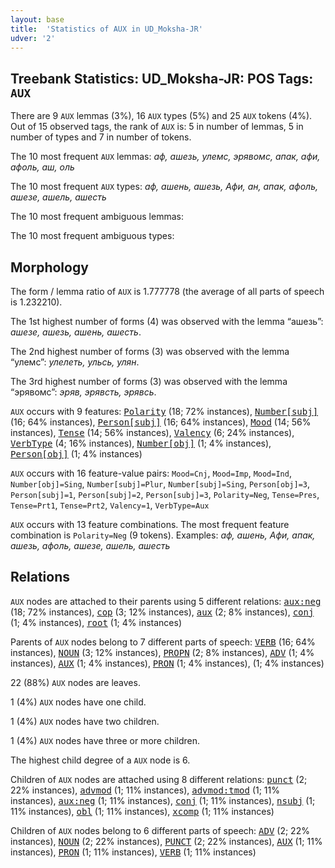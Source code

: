 ```yaml
---
layout: base
title:  'Statistics of AUX in UD_Moksha-JR'
udver: '2'
---
```


## Treebank Statistics: UD_Moksha-JR: POS Tags: `AUX`

There are 9 `AUX` lemmas (3%), 16 `AUX` types (5%) and 25 `AUX` tokens (4%).
Out of 15 observed tags, the rank of `AUX` is: 5 in number of lemmas, 5 in number of types and 7 in number of tokens.

The 10 most frequent `AUX` lemmas: <em>аф, ашезь, улемс, эрявомс, апак, афи, афоль, аш, оль</em>

The 10 most frequent `AUX` types:  <em>аф, ашень, ашезь, Афи, ан, апак, афоль, ашезе, ашель, ашесть</em>

The 10 most frequent ambiguous lemmas: 

The 10 most frequent ambiguous types:  



## Morphology

The form / lemma ratio of `AUX` is 1.777778 (the average of all parts of speech is 1.232210).

The 1st highest number of forms (4) was observed with the lemma “ашезь”: <em>ашезе, ашезь, ашень, ашесть</em>.

The 2nd highest number of forms (3) was observed with the lemma “улемс”: <em>улелеть, ульсь, улян</em>.

The 3rd highest number of forms (3) was observed with the lemma “эрявомс”: <em>эряв, эрявсть, эрявсь</em>.

`AUX` occurs with 9 features: <tt><a href="mdf_jr-feat-Polarity.html">Polarity</a></tt> (18; 72% instances), <tt><a href="mdf_jr-feat-Number-subj.html">Number[subj]</a></tt> (16; 64% instances), <tt><a href="mdf_jr-feat-Person-subj.html">Person[subj]</a></tt> (16; 64% instances), <tt><a href="mdf_jr-feat-Mood.html">Mood</a></tt> (14; 56% instances), <tt><a href="mdf_jr-feat-Tense.html">Tense</a></tt> (14; 56% instances), <tt><a href="mdf_jr-feat-Valency.html">Valency</a></tt> (6; 24% instances), <tt><a href="mdf_jr-feat-VerbType.html">VerbType</a></tt> (4; 16% instances), <tt><a href="mdf_jr-feat-Number-obj.html">Number[obj]</a></tt> (1; 4% instances), <tt><a href="mdf_jr-feat-Person-obj.html">Person[obj]</a></tt> (1; 4% instances)

`AUX` occurs with 16 feature-value pairs: `Mood=Cnj`, `Mood=Imp`, `Mood=Ind`, `Number[obj]=Sing`, `Number[subj]=Plur`, `Number[subj]=Sing`, `Person[obj]=3`, `Person[subj]=1`, `Person[subj]=2`, `Person[subj]=3`, `Polarity=Neg`, `Tense=Pres`, `Tense=Prt1`, `Tense=Prt2`, `Valency=1`, `VerbType=Aux`

`AUX` occurs with 13 feature combinations.
The most frequent feature combination is `Polarity=Neg` (9 tokens).
Examples: <em>аф, ашень, Афи, апак, ашезь, афоль, ашезе, ашель, ашесть</em>


## Relations

`AUX` nodes are attached to their parents using 5 different relations: <tt><a href="mdf_jr-dep-aux-neg.html">aux:neg</a></tt> (18; 72% instances), <tt><a href="mdf_jr-dep-cop.html">cop</a></tt> (3; 12% instances), <tt><a href="mdf_jr-dep-aux.html">aux</a></tt> (2; 8% instances), <tt><a href="mdf_jr-dep-conj.html">conj</a></tt> (1; 4% instances), <tt><a href="mdf_jr-dep-root.html">root</a></tt> (1; 4% instances)

Parents of `AUX` nodes belong to 7 different parts of speech: <tt><a href="mdf_jr-pos-VERB.html">VERB</a></tt> (16; 64% instances), <tt><a href="mdf_jr-pos-NOUN.html">NOUN</a></tt> (3; 12% instances), <tt><a href="mdf_jr-pos-PROPN.html">PROPN</a></tt> (2; 8% instances), <tt><a href="mdf_jr-pos-ADV.html">ADV</a></tt> (1; 4% instances), <tt><a href="mdf_jr-pos-AUX.html">AUX</a></tt> (1; 4% instances), <tt><a href="mdf_jr-pos-PRON.html">PRON</a></tt> (1; 4% instances),  (1; 4% instances)

22 (88%) `AUX` nodes are leaves.

1 (4%) `AUX` nodes have one child.

1 (4%) `AUX` nodes have two children.

1 (4%) `AUX` nodes have three or more children.

The highest child degree of a `AUX` node is 6.

Children of `AUX` nodes are attached using 8 different relations: <tt><a href="mdf_jr-dep-punct.html">punct</a></tt> (2; 22% instances), <tt><a href="mdf_jr-dep-advmod.html">advmod</a></tt> (1; 11% instances), <tt><a href="mdf_jr-dep-advmod-tmod.html">advmod:tmod</a></tt> (1; 11% instances), <tt><a href="mdf_jr-dep-aux-neg.html">aux:neg</a></tt> (1; 11% instances), <tt><a href="mdf_jr-dep-conj.html">conj</a></tt> (1; 11% instances), <tt><a href="mdf_jr-dep-nsubj.html">nsubj</a></tt> (1; 11% instances), <tt><a href="mdf_jr-dep-obl.html">obl</a></tt> (1; 11% instances), <tt><a href="mdf_jr-dep-xcomp.html">xcomp</a></tt> (1; 11% instances)

Children of `AUX` nodes belong to 6 different parts of speech: <tt><a href="mdf_jr-pos-ADV.html">ADV</a></tt> (2; 22% instances), <tt><a href="mdf_jr-pos-NOUN.html">NOUN</a></tt> (2; 22% instances), <tt><a href="mdf_jr-pos-PUNCT.html">PUNCT</a></tt> (2; 22% instances), <tt><a href="mdf_jr-pos-AUX.html">AUX</a></tt> (1; 11% instances), <tt><a href="mdf_jr-pos-PRON.html">PRON</a></tt> (1; 11% instances), <tt><a href="mdf_jr-pos-VERB.html">VERB</a></tt> (1; 11% instances)


